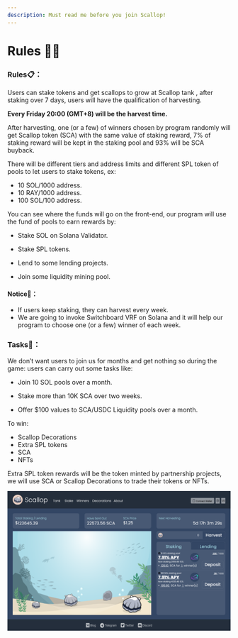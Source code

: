 ```yaml
---
description: Must read me before you join Scallop!
---
```


# Rules 👩‍🏫

### Rules📋**：**

Users can stake tokens and get scallops to grow at Scallop tank , after staking over 7 days, users will have the qualification of harvesting.   
  
**Every Friday 20:00 \(GMT+8\) will be the harvest time.** 


After harvesting, one \(or a few\) of winners chosen by program randomly will get Scallop token \(SCA\) with the same value of staking reward, 7% of staking reward will be kept in the staking pool and 93% will be SCA buyback.


There will be different tiers and address limits and different SPL token of pools to let users to stake tokens, ex:

* 10 SOL/1000 address.
* 10 RAY/1000 address.
* 100 SOL/100 address.

You can see where the funds will go on the front-end, our program will use the fund of pools to earn rewards by:

* Stake SOL on Solana Validator.
* 
  Stake SPL tokens.

* 
  Lend to some lending projects.

* 
  Join some liquidity mining pool.

#### Notice🔎**：**

* If users keep staking, they can harvest every week.
* We are going to invoke Switchboard VRF on Solana and it will help our program to choose one \(or a few\) winner of each week. 

### **Tasks**🏅**：**



We don’t want users to join us for months and get nothing so during the game: users can carry out some tasks like:

* Join 10 SOL pools over a month.
* 
  Stake more than 10K SCA over two weeks.

* 
  Offer $100 values to SCA/USDC Liquidity pools over a month.

To win:

* Scallop Decorations
* Extra SPL tokens
* SCA
* NFTs



Extra SPL token rewards will be the token minted by partnership projects, we will use SCA or Scallop Decorations to trade their tokens or NFTs.



![](.gitbook/assets/1280-800.png)



  




